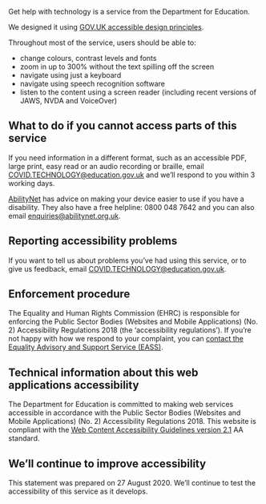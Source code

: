 Get help with technology is a service from the Department for Education.

We designed it using [GOV.UK accessible design principles](https://design-system.service.gov.uk/accessibility/).

Throughout most of the service, users should be able to:

* change colours, contrast levels and fonts
* zoom in up to 300% without the text spilling off the screen
* navigate using just a keyboard
* navigate using speech recognition software
* listen to the content using a screen reader (including recent versions of JAWS, NVDA and VoiceOver)

## What to do if you cannot access parts of this service

If you need information in a different format, such as an accessible PDF, large print, easy
read or an audio recording or braille, email [COVID.TECHNOLOGY@education.gov.uk](mailto:COVID.TECHNOLOGY@education.gov.uk) and 
we&rsquo;ll respond to you within 3 working days.

[AbilityNet](https://mcmw.abilitynet.org.uk/) has advice on making your device easier to use if you have a disability. They 
also have a free helpline: 0800 048 7642 and you can also email 
[enquiries@abilitynet.org.uk](mailto:enquiries@abilitynet.org.uk).

## Reporting accessibility problems

If you want to tell us about problems you&rsquo;ve had using this service, or to give us feedback,
email  [COVID.TECHNOLOGY@education.gov.uk](mailto:COVID.TECHNOLOGY@education.gov.uk?subject=Accessibility%20problem).

## Enforcement procedure

The Equality and Human Rights Commission (EHRC) is responsible for enforcing the 
Public Sector Bodies (Websites and Mobile Applications) (No. 2) Accessibility Regulations 
2018 (the &lsquo;accessibility regulations&rsquo;). If you&rsquo;re not happy with how we respond to your
complaint, you can [contact the Equality Advisory and Support Service (EASS)](https://www.equalityadvisoryservice.com/).

## Technical information about this web applications accessibility

The Department for Education is committed to making web services accessible in
accordance with the Public Sector Bodies (Websites and Mobile Applications) (No. 2) 
Accessibility Regulations 2018. This website is compliant with the 
[Web Content Accessibility Guidelines version 2.1](https://www.w3.org/TR/WCAG21) AA standard.

## We&rsquo;ll continue to improve accessibility

This statement was prepared on 27 August 2020. We&rsquo;ll continue to test the accessibility of
this service as it develops.
